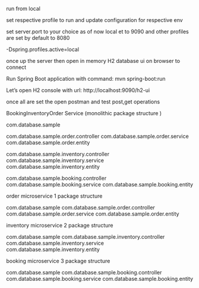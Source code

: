 run from local

set respective profile to run and update configuration for respective env

set server.port to your choice as of now local et to 9090 and other profiles are set by default to 8080


-Dspring.profiles.active=local


once up the server then open in memory H2 database ui on browser to connect 

Run Spring Boot application with command: mvn spring-boot:run

Let’s open H2 console with url: http://localhost:9090/h2-ui

once all are set the open postman and test  post,get operations  


BookingInventoryOrder Service  (monolithic package structure )

com.database.sample

com.database.sample.order.controller
com.database.sample.order.service
com.database.sample.order.entity

com.database.sample.inventory.controller
com.database.sample.inventory.service
com.database.sample.inventory.entity

com.database.sample.booking.controller
com.database.sample.booking.service
com.database.sample.booking.entity


order microservice 1 package structure

com.database.sample
com.database.sample.order.controller
com.database.sample.order.service
com.database.sample.order.entity

inventory microservice 2 package structure

com.database.sample
com.database.sample.inventory.controller
com.database.sample.inventory.service
com.database.sample.inventory.entity

booking microservice 3 package structure

com.database.sample
com.database.sample.booking.controller
com.database.sample.booking.service
com.database.sample.booking.entity

